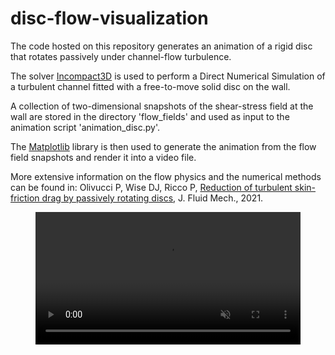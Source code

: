 # disc-flow-visualization

The code hosted on this repository generates an animation of a rigid disc that rotates passively under channel-flow turbulence.

The solver [Incompact3D](https://github.com/xcompact3d) is used to perform a Direct Numerical Simulation of a turbulent channel fitted with a free-to-move solid disc on the wall.

A collection of two-dimensional snapshots of the shear-stress field at the wall are stored in the directory 'flow_fields' and used as input to the animation script 'animation_disc.py'.

The [Matplotlib](https://www.matplotlib.org) library is then used to generate the animation from the flow field snapshots and render it into a video file.

More extensive information on the flow physics and the numerical methods can be found in:
Olivucci P, Wise DJ, Ricco P, 
[Reduction of turbulent skin-friction drag by passively rotating discs](https://doi.org/10.1017/jfm.2021.533), 
J. Fluid Mech., 2021.

<figure class="video_container">
  <video 
  width="100%" 
  height="auto" 
  max-width="1280" 
  max-height="720" 
  muted 
  playsinline 
  autoplay 
  loop>
    <source src="disc.mp4" type="video/mp4">
  </video>
</figure>
